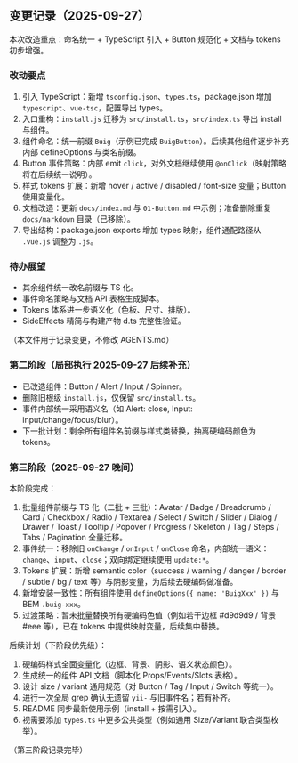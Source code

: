 ## 变更记录（2025-09-27）

本次改造重点：命名统一 + TypeScript 引入 + Button 规范化 + 文档与 tokens 初步增强。

### 改动要点

1. 引入 TypeScript：新增 `tsconfig.json`、`types.ts`，package.json 增加 `typescript`、`vue-tsc`，配置导出 types。
2. 入口重构：`install.js` 迁移为 `src/install.ts`，`src/index.ts` 导出 install 与组件。
3. 组件命名：统一前缀 `Buig`（示例已完成 `BuigButton`）。后续其他组件逐步补充内部 defineOptions 与类名前缀。
4. Button 事件策略：内部 emit `click`，对外文档继续使用 `@onClick`（映射策略将在后续统一说明）。
5. 样式 tokens 扩展：新增 hover / active / disabled / font-size 变量；Button 使用变量化。
6. 文档改造：更新 `docs/index.md` 与 `01-Button.md` 中示例；准备删除重复 `docs/markdown` 目录（已移除）。
7. 导出结构：package.json exports 增加 types 映射，组件通配路径从 `.vue.js` 调整为 `.js`。

### 待办展望

-   其余组件统一改名前缀与 TS 化。
-   事件命名策略与文档 API 表格生成脚本。
-   Tokens 体系进一步语义化（色板、尺寸、排版）。
-   SideEffects 精简与构建产物 d.ts 完整性验证。

（本文件用于记录变更，不修改 AGENTS.md）

### 第二阶段（局部执行 2025-09-27 后续补充）

-   已改造组件：Button / Alert / Input / Spinner。
-   删除旧根级 `install.js`，仅保留 `src/install.ts`。
-   事件内部统一采用语义名（如 Alert: close, Input: input/change/focus/blur）。
-   下一批计划：剩余所有组件名前缀与样式类替换，抽离硬编码颜色为 tokens。

### 第三阶段（2025-09-27 晚间）

本阶段完成：

1. 批量组件前缀与 TS 化（二批 + 三批）：Avatar / Badge / Breadcrumb / Card / Checkbox / Radio / Textarea / Select / Switch / Slider / Dialog / Drawer / Toast / Tooltip / Popover / Progress / Skeleton / Tag / Steps / Tabs / Pagination 全量迁移。
2. 事件统一：移除旧 `onChange` / `onInput` / `onClose` 命名，内部统一语义：`change`、`input`、`close`；双向绑定继续使用 `update:*`。
3. Tokens 扩展：新增 semantic color（success / warning / danger / border / subtle / bg / text 等）与阴影变量，为后续去硬编码做准备。
4. 新增安装一致性：所有组件使用 `defineOptions({ name: 'BuigXxx' })` 与 BEM `.buig-xxx`。
5. 过渡策略：暂未批量替换所有硬编码色值（例如若干边框 #d9d9d9 / 背景 #eee 等），已在 tokens 中提供映射变量，后续集中替换。

后续计划（下阶段优先级）：

1. 硬编码样式全面变量化（边框、背景、阴影、语义状态颜色）。
2. 生成统一的组件 API 文档（脚本化 Props/Events/Slots 表格）。
3. 设计 size / variant 通用规范（对 Button / Tag / Input / Switch 等统一）。
4. 进行一次全局 grep 确认无遗留 `yii-` 与旧事件名；若有补齐。
5. README 同步最新使用示例（install + 按需引入）。
6. 视需要添加 `types.ts` 中更多公共类型（例如通用 Size/Variant 联合类型枚举）。

（第三阶段记录完毕）
